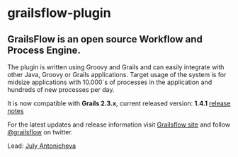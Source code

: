 grailsflow-plugin
======================

## GrailsFlow is an open source Workflow and Process Engine.

The plugin is written using Groovy and Grails and can easily integrate with other Java, Groovy or Grails applications. Target usage of the system is for midsize applications with 10.000´s of processes in the application and hundreds of new processes per day.

It is now compatible with **Grails 2.3.x**, current released version: **1.4.1** [release notes](http://jira.jcatalog.com/secure/IssueNavigator.jspa?reset=true&jqlQuery=project+%3D+GFW+AND+fixVersion+%3D+%221.4.1%22)

For the latest updates and release information visit [Grailsflow site](http://grailsflow.org) and follow [@grailsflow](https://twitter.com/grailsflow) on twitter.

Lead: [July Antonicheva](https://github.com/julyantonicheva)
